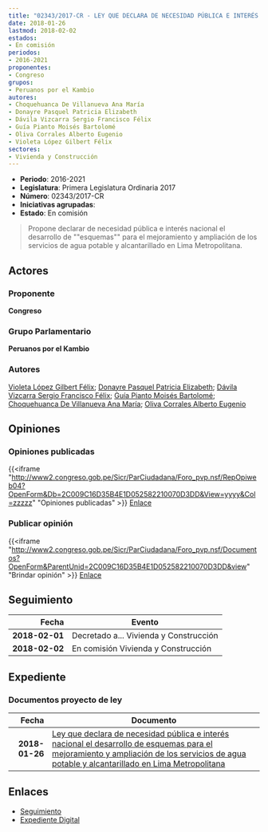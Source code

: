 ```yaml
---
title: "02343/2017-CR - LEY QUE DECLARA DE NECESIDAD PÚBLICA E INTERÉS NACIONAL EL DESARROLLO DE 'ESQUEMAS' PARA EL MEJORAMIENTO Y AMPLIACIÓN DE LOS SERVICIOS DE AGUA POTABLE Y ALCANTARILLADO EN LIMA METROPOLITANA"
date: 2018-01-26
lastmod: 2018-02-02
estados:
- En comisión
periodos:
- 2016-2021
proponentes:
- Congreso
grupos:
- Peruanos por el Kambio
autores:
- Choquehuanca De Villanueva Ana María
- Donayre Pasquel Patricia Elizabeth
- Dávila Vizcarra Sergio Francisco Félix
- Guía Pianto Moisés Bartolomé
- Oliva Corrales Alberto Eugenio
- Violeta López Gilbert Félix
sectores:
- Vivienda y Construcción
---
```

- **Periodo**: 2016-2021
- **Legislatura**: Primera Legislatura Ordinaria 2017
- **Número**: 02343/2017-CR
- **Iniciativas agrupadas**: 
- **Estado**: En comisión

> Propone declarar de necesidad pública e interés nacional el desarrollo de ""esquemas"" para el mejoramiento y ampliación de los servicios de agua potable y alcantarillado en Lima Metropolitana.


## Actores

### Proponente

**Congreso**

### Grupo Parlamentario

**Peruanos por el Kambio**

### Autores

[Violeta López Gilbert Félix](mailto:mailto:gvioleta@congreso.gob.pe); [Donayre Pasquel Patricia Elizabeth](mailto:mailto:pdonayre@congreso.gob.pe); [Dávila Vizcarra Sergio Francisco Félix](mailto:mailto:sdavila@congreso.gob.pe); [Guía Pianto Moisés Bartolomé](mailto:mailto:mguia@congreso.gob.pe); [Choquehuanca De Villanueva Ana María](mailto:mailto:achoquehuanca@congreso.gob.pe); [Oliva Corrales Alberto Eugenio](mailto:mailto:aoliva@congreso.gob.pe)

## Opiniones

### Opiniones publicadas

{{<iframe "http://www2.congreso.gob.pe/Sicr/ParCiudadana/Foro_pvp.nsf/RepOpiweb04?OpenForm&Db=2C009C16D35B4E1D052582210070D3DD&View=yyyy&Col=zzzzz" "Opiniones publicadas" >}}
[Enlace](http://www2.congreso.gob.pe/Sicr/ParCiudadana/Foro_pvp.nsf/RepOpiweb04?OpenForm&Db=2C009C16D35B4E1D052582210070D3DD&View=yyyy&Col=zzzzz)

### Publicar opinión

{{<iframe "http://www2.congreso.gob.pe/Sicr/ParCiudadana/Foro_pvp.nsf/Documentos?OpenForm&ParentUnid=2C009C16D35B4E1D052582210070D3DD&view" "Brindar opinión" >}}
[Enlace](http://www2.congreso.gob.pe/Sicr/ParCiudadana/Foro_pvp.nsf/Documentos?OpenForm&ParentUnid=2C009C16D35B4E1D052582210070D3DD&view)


## Seguimiento

| Fecha | Evento |
|------:|--------|
| **2018-02-01** | Decretado a... Vivienda y Construcción |
| **2018-02-02** | En comisión Vivienda y Construcción |

## Expediente

### Documentos proyecto de ley

| Fecha | Documento |
|------:|-----------|
| **2018-01-26** | [Ley que declara de necesidad pública e interés nacional el desarrollo de esquemas para el mejoramiento y ampliación de los servicios de agua potable y alcantarillado en Lima Metropolitana](http://www.leyes.congreso.gob.pe/Documentos/2016_2021/Proyectos_de_Ley_y_de_Resoluciones_Legislativas/PL0234320180126.pdf) |

## Enlaces

- [Seguimiento](http://www2.congreso.gob.pe/Sicr/TraDocEstProc/CLProLey2016.nsf/f7fff46988ca05b1052578e100829cc7/ec87e357917eddbe05258221006df533?OpenDocument)
- [Expediente Digital](http://www2.congreso.gob.pe/Sicr/TraDocEstProc/Expvirt_2011.nsf/visbusqptramdoc1621/02343?opendocument)

